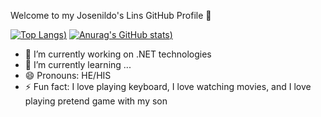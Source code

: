 Welcome to my Josenildo's Lins GitHub Profile 👋

[![Top Langs](https://github-readme-stats.vercel.app/api/top-langs/?username=josenildolins&show_icons=true&theme=radical))](https://github.com/anuraghazra/github-readme-stats)
[![Anurag's GitHub stats](https://github-readme-stats.vercel.app/api?username=josenildolins&show_icons=true&theme=radical))](https://github.com/anuraghazra/github-readme-stats)


- 🔭 I’m currently working on .NET technologies
- 🌱 I’m currently learning ...
- 😄 Pronouns: HE/HIS
- ⚡ Fun fact: I love playing keyboard, I love watching movies, and I love playing pretend game with my son
